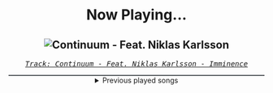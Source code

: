<div align="center"> 
<h1>Now Playing...</h1>

![Continuum - Feat. Niklas Karlsson](https://i.scdn.co/image/ab67616d00001e02b793449bf71cb896250563b6)
--
_<samp><a href="https://open.spotify.com/track/1e9YEwhvmlAxhdDj7hcLIx">Track: Continuum - Feat. Niklas Karlsson - Imminence</a></samp>_

<div style="border: 1px #4B5054 solid"></div>
<details>
  <summary>
    Previous played songs
  </summary>
  <table>
    <thead>
      <tr>
        <th>
          Artist
        </th>
        <th>
          Song
        </th>
        <th>
          Link
        </th>
      </tr>
    </thead>
    <tbody>
      <tr><td>Imminence</td><td>Continuum - Feat. Niklas Karlsson</td><td><a href="https://open.spotify.com/track/1e9YEwhvmlAxhdDj7hcLIx">https://open.spotify.com/track/1e9YEwhvmlAxhdDj7hcLIx</a></td></tr><tr><td>Imminence</td><td>Continuum - Feat. Niklas Karlsson</td><td><a href="https://open.spotify.com/track/1e9YEwhvmlAxhdDj7hcLIx">https://open.spotify.com/track/1e9YEwhvmlAxhdDj7hcLIx</a></td></tr><tr><td>Imminence</td><td>Continuum - Feat. Niklas Karlsson</td><td><a href="https://open.spotify.com/track/1e9YEwhvmlAxhdDj7hcLIx">https://open.spotify.com/track/1e9YEwhvmlAxhdDj7hcLIx</a></td></tr><tr><td>Imminence</td><td>Continuum - Feat. Niklas Karlsson</td><td><a href="https://open.spotify.com/track/1e9YEwhvmlAxhdDj7hcLIx">https://open.spotify.com/track/1e9YEwhvmlAxhdDj7hcLIx</a></td></tr><tr><td>Imminence</td><td>Continuum - Feat. Niklas Karlsson</td><td><a href="https://open.spotify.com/track/1e9YEwhvmlAxhdDj7hcLIx">https://open.spotify.com/track/1e9YEwhvmlAxhdDj7hcLIx</a></td></tr><tr><td>Sabaton</td><td>To Hell and Back</td><td><a href="https://open.spotify.com/track/1BrgjqSg9du0lj3TUMLluL">https://open.spotify.com/track/1BrgjqSg9du0lj3TUMLluL</a></td></tr><tr><td>We Came As Romans</td><td>Black Hole</td><td><a href="https://open.spotify.com/track/1g5Jqwo02PuitYfv19B6Jn">https://open.spotify.com/track/1g5Jqwo02PuitYfv19B6Jn</a></td></tr><tr><td>Korn</td><td>Evolution</td><td><a href="https://open.spotify.com/track/4PaPZk1Ozg0TfDTBnbXX38">https://open.spotify.com/track/4PaPZk1Ozg0TfDTBnbXX38</a></td></tr><tr><td>Daughtry</td><td>Heavy Is The Crown</td><td><a href="https://open.spotify.com/track/4P5cw8rpwDAQdzIy5nltzj">https://open.spotify.com/track/4P5cw8rpwDAQdzIy5nltzj</a></td></tr><tr><td>Siamese</td><td>This Is Not A Song</td><td><a href="https://open.spotify.com/track/3mG4OnfqKATk4xkfwMci1q">https://open.spotify.com/track/3mG4OnfqKATk4xkfwMci1q</a></td></tr><tr><td>Attack Attack!</td><td>Concrete</td><td><a href="https://open.spotify.com/track/2grLZw9UmUUwMoyZj9AAY7">https://open.spotify.com/track/2grLZw9UmUUwMoyZj9AAY7</a></td></tr><tr><td>Wage War</td><td>MAGNETIC</td><td><a href="https://open.spotify.com/track/73mrvMAAKWrgbT894Aevf7">https://open.spotify.com/track/73mrvMAAKWrgbT894Aevf7</a></td></tr><tr><td>Orbit Culture</td><td>While We Serve</td><td><a href="https://open.spotify.com/track/3LmcjJ7e4tlRqwYs2VNRq0">https://open.spotify.com/track/3LmcjJ7e4tlRqwYs2VNRq0</a></td></tr><tr><td>Slipknot</td><td>Wait and Bleed</td><td><a href="https://open.spotify.com/track/15DLl1r2zi07Ssq5RT1yT0">https://open.spotify.com/track/15DLl1r2zi07Ssq5RT1yT0</a></td></tr><tr><td>Nonpoint</td><td>Breaking Skin</td><td><a href="https://open.spotify.com/track/5WBYz1iWTkuLHnhnKUQVSp">https://open.spotify.com/track/5WBYz1iWTkuLHnhnKUQVSp</a></td></tr><tr><td>Our Promise</td><td>The Worst</td><td><a href="https://open.spotify.com/track/54mJoei7fXNas5Yb9AJ8Oy">https://open.spotify.com/track/54mJoei7fXNas5Yb9AJ8Oy</a></td></tr><tr><td>Kordhell</td><td>HALLUCINATIONS</td><td><a href="https://open.spotify.com/track/13iBe1BkoUO7yoq3A6xNxM">https://open.spotify.com/track/13iBe1BkoUO7yoq3A6xNxM</a></td></tr><tr><td>Kordhell</td><td>HALLUCINATIONS</td><td><a href="https://open.spotify.com/track/13iBe1BkoUO7yoq3A6xNxM">https://open.spotify.com/track/13iBe1BkoUO7yoq3A6xNxM</a></td></tr><tr><td>Kordhell</td><td>HALLUCINATIONS</td><td><a href="https://open.spotify.com/track/13iBe1BkoUO7yoq3A6xNxM">https://open.spotify.com/track/13iBe1BkoUO7yoq3A6xNxM</a></td></tr><tr><td>Kordhell</td><td>HALLUCINATIONS</td><td><a href="https://open.spotify.com/track/13iBe1BkoUO7yoq3A6xNxM">https://open.spotify.com/track/13iBe1BkoUO7yoq3A6xNxM</a></td></tr>
    </tbody>
  </table>
</details>

</div>
